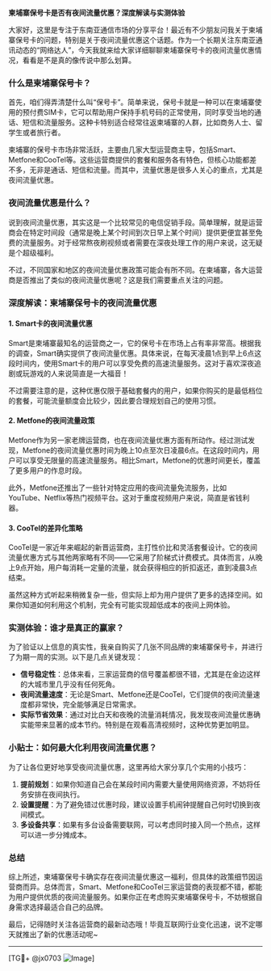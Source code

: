**柬埔寨保号卡是否有夜间流量优惠？深度解读与实测体验**

大家好，这里是专注于东南亚通信市场的分享平台！最近有不少朋友问我关于柬埔寨保号卡的问题，特别是关于夜间流量优惠这个话题。作为一个长期关注东南亚通讯动态的“网络达人”，今天我就来给大家详细聊聊柬埔寨保号卡的夜间流量优惠情况，看看是不是真的像传说中那么划算。

### 什么是柬埔寨保号卡？

首先，咱们得弄清楚什么叫“保号卡”。简单来说，保号卡就是一种可以在柬埔寨使用的预付费SIM卡，它可以帮助用户保持手机号码的正常使用，同时享受当地的通话、短信和流量服务。这种卡特别适合经常往返柬埔寨的人群，比如商务人士、留学生或者旅行者。

柬埔寨的保号卡市场非常活跃，主要由几家大型运营商主导，包括Smart、Metfone和CooTel等。这些运营商提供的套餐和服务各有特色，但核心功能都差不多，无非是通话、短信和流量。而其中，流量优惠是很多人关心的重点，尤其是夜间流量优惠。

### 夜间流量优惠是什么？

说到夜间流量优惠，其实这是一个比较常见的电信促销手段。简单理解，就是运营商会在特定时间段（通常是晚上某个时间到次日早上某个时间）提供更便宜甚至免费的流量服务。对于经常熬夜刷视频或者需要在深夜处理工作的用户来说，这无疑是个超级福利。

不过，不同国家和地区的夜间流量优惠政策可能会有所不同。在柬埔寨，各大运营商是否推出了类似的夜间流量优惠呢？这是我们需要重点关注的问题。

### 深度解读：柬埔寨保号卡的夜间流量优惠

#### 1. Smart卡的夜间流量优惠

Smart是柬埔寨最知名的运营商之一，它的保号卡在市场上占有率非常高。根据我的调查，Smart确实提供了夜间流量优惠。具体来说，在每天凌晨1点到早上6点这段时间内，使用Smart卡的用户可以享受免费的高速流量服务。这对于喜欢深夜追剧或玩游戏的人来说简直是一大福音！

不过需要注意的是，这种优惠仅限于基础套餐内的用户，如果你购买的是最低档位的套餐，可能流量额度会比较少，因此要合理规划自己的使用习惯。

#### 2. Metfone的夜间流量政策

Metfone作为另一家老牌运营商，也在夜间流量优惠方面有所动作。经过测试发现，Metfone的夜间流量优惠时间为晚上10点至次日凌晨6点。在这段时间内，用户可以享受无限量的高速流量服务。相比Smart，Metfone的优惠时间更长，覆盖了更多用户的作息时段。

此外，Metfone还推出了一些针对特定应用的夜间流量免流服务，比如YouTube、Netflix等热门视频平台。这对于重度视频用户来说，简直是省钱利器。

#### 3. CooTel的差异化策略

CooTel是一家近年来崛起的新晋运营商，主打性价比和灵活套餐设计。它的夜间流量优惠方式与其他两家略有不同——它采用了阶梯式计费模式。具体而言，从晚上9点开始，用户每消耗一定量的流量，就会获得相应的折扣返还，直到凌晨3点结束。

虽然这种方式听起来稍微复杂一些，但实际上却为用户提供了更多的选择空间。如果你知道如何利用这个机制，完全有可能实现超低成本的夜间上网体验。

### 实测体验：谁才是真正的赢家？

为了验证以上信息的真实性，我亲自购买了几张不同品牌的柬埔寨保号卡，并进行了为期一周的实测。以下是几点关键发现：

- **信号稳定性**：总体来看，三家运营商的信号覆盖都很不错，尤其是在金边这样的大城市里几乎没有任何死角。
- **夜间流量速度**：无论是Smart、Metfone还是CooTel，它们提供的夜间流量速度都非常快，完全能够满足日常需求。
- **实际节省效果**：通过对比白天和夜晚的流量消耗情况，我发现夜间流量优惠确实能带来显著的成本节约。特别是在观看高清视频时，这种优势更加明显。

### 小贴士：如何最大化利用夜间流量优惠？

为了让各位更好地享受夜间流量优惠，这里再给大家分享几个实用的小技巧：

1. **提前规划**：如果你知道自己会在某段时间内需要大量使用网络资源，不妨将任务安排在夜间执行。
2. **设置提醒**：为了避免错过优惠时段，建议设置手机闹钟提醒自己何时切换到夜间模式。
3. **多设备共享**：如果有多台设备需要联网，可以考虑同时接入同一个热点，这样可以进一步分摊成本。

### 总结

综上所述，柬埔寨保号卡确实存在夜间流量优惠这一福利，但具体的政策细节因运营商而异。总体而言，Smart、Metfone和CooTel三家运营商的表现都不错，都能为用户提供优质的夜间流量服务。如果你正在考虑购买柬埔寨保号卡，不妨根据自身需求选择最适合自己的品牌。

最后，记得随时关注各运营商的最新动态哦！毕竟互联网行业变化迅速，说不定哪天就推出了新的优惠活动呢~

---

[TG💪+ @jx0703 ![Image](https://github.com/user-attachments/assets/dbca1d08-cadb-493c-b0ec-ad6f7a83f270)]